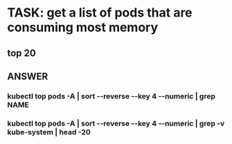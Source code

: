 

# TASK: get a list of pods that are consuming most memory
##   top 20


## ANSWER

### kubectl top pods -A | sort --reverse --key 4 --numeric | grep NAME
### kubectl top pods -A | sort --reverse --key 4 --numeric | grep -v kube-system | head -20

